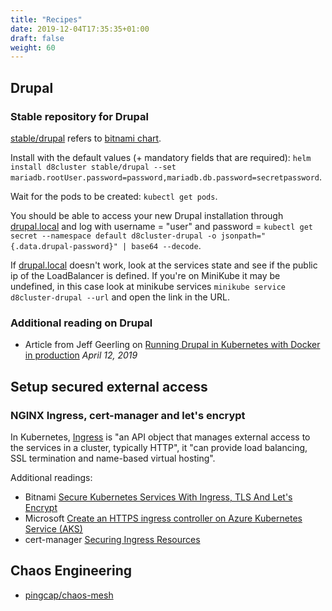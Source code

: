 ```yaml
---
title: "Recipes"
date: 2019-12-04T17:35:35+01:00
draft: false
weight: 60
---
```


## Drupal

### Stable repository for Drupal

[stable/drupal](https://github.com/helm/charts/tree/master/stable/drupal) refers to [bitnami chart](https://bitnami.com/stack/drupal/helm).

Install with the default values (+ mandatory fields that are required): `helm install d8cluster stable/drupal --set mariadb.rootUser.password=password,mariadb.db.password=secretpassword`.

Wait for the pods to be created: `kubectl get pods`.

You should be able to access your new Drupal installation through [drupal.local](http://drupal.local/) and log with username = "user" and password = `kubectl get secret --namespace default d8cluster-drupal -o jsonpath="{.data.drupal-password}" | base64 --decode`.

If [drupal.local](http://drupal.local/) doesn't work, look at the services state and see if the public ip of the LoadBalancer is defined. If you're on MiniKube it may be undefined, in this case look at minikube services `minikube service d8cluster-drupal --url` and open the link in the URL.

### Additional reading on Drupal

- Article from Jeff Geerling on [Running Drupal in Kubernetes with Docker in production](https://www.jeffgeerling.com/blog/2019/running-drupal-kubernetes-docker-production) _April 12, 2019_

## Setup secured external access

### NGINX Ingress, cert-manager and let's encrypt

In Kubernetes, [Ingress](https://kubernetes.io/docs/concepts/services-networking/ingress/) is "an API object that manages external access to the services in a cluster, typically HTTP", it  "can provide load balancing, SSL termination and name-based virtual hosting".

Additional readings:

- Bitnami [Secure Kubernetes Services With Ingress, TLS And Let's Encrypt](https://docs.bitnami.com/kubernetes/how-to/secure-kubernetes-services-with-ingress-tls-letsencrypt/)
- Microsoft [Create an HTTPS ingress controller on Azure Kubernetes Service (AKS)](https://docs.microsoft.com/en-us/azure/aks/ingress-tls)
- cert-manager [Securing Ingress Resources](https://cert-manager.io/docs/usage/ingress/)

## Chaos Engineering

- [pingcap/chaos-mesh](https://github.com/pingcap/chaos-mesh)
